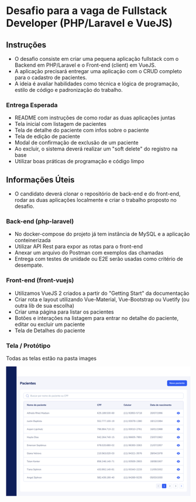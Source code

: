 # Desafio para a vaga de Fullstack Developer (PHP/Laravel e VueJS)

## Instruções
- O desafio consiste em criar uma pequena aplicação fullstack com o Backend em PHP/Laravel e o Front-end (client) em VueJS.
- A aplicação precisará entregar uma aplicação com o CRUD completo para o cadastro de pacientes.
- A ideia é avaliar habilidades como técnica e lógica de programação, estilo de código e padronização do trabalho.

### Entrega Esperada
- README com instruções de como rodar as duas aplicações juntas
- Tela inicial com listagem de pacientes
- Tela de detalhe do paciente com infos sobre o paciente
- Tela de edição de paciente
- Modal de confirmação de exclusão de um paciente
-  Ao excluir, o sistema deverá realizar um "soft delete" do registro na base
- Utilizar boas práticas de programação e código limpo

## Informações Úteis
- O candidato deverá clonar o repositório de back-end e do front-end, rodar as duas aplicações localmente e criar o trabalho proposto no desafio.

### Back-end (php-laravel)
- No docker-compose do projeto já tem instância de MySQL e a aplicação conteinerizada
- Utilizar API Rest para expor as rotas para o front-end
- Anexar um arquivo do Postman com exemplos das chamadas
- Entrega com testes de unidade ou E2E serão usadas como critério de desempate.

### Front-end (front-vuejs)
- Utilizamos VueJS 2 criados a partir do "Getting Start" da documentação
- Criar rota e layout utilizando Vue-Material, Vue-Bootstrap ou Vuetify (ou outra lib de sua escolha)
- Criar uma página para listar os pacientes
- Botões e interações na listagem para entrar no detalhe do paciente, editar ou excluir um paciente
- Tela de Detalhes do paciente

### Tela / Protótipo
Todas as telas estão na pasta images

![Listagem de Pacientes](images/1.png)
